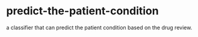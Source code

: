 # predict-the-patient-condition
a classifier that can predict the patient condition based on the drug review.
